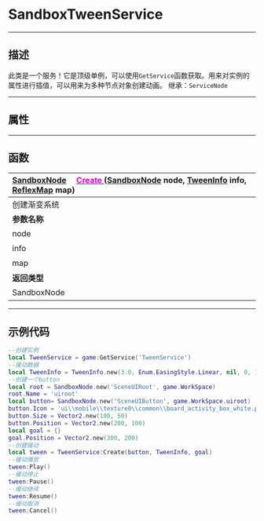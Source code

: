 # SandboxTweenService
------------------------------------------------------------------------------------------
## 描述

此类是一个服务！它是顶级单例，可以使用`GetService`函数获取。用来对实例的属性进行插值，可以用来为多种节点对象创建动画。
继承：`ServiceNode`

------------------------------------------------------------------------------------------
## 属性

------------------------------------------------------------------------------------------
## 函数

|<div style="width:500px">[SandboxNode](/Api/Class/NoType/SandboxNode.md) &emsp;[<font color="dd00dd">Create</font> ]() ([SandboxNode](/Api/Class/NoType/SandboxNode.md) node, [TweenInfo]() info, [ReflexMap](/Api/Parameter/ReflexMap.md) map)</div>|<div style="width:100px"></div>|<div style="width:45px"></div>|<div style="width:400px"></div>|
|:---|:---|:---|:---|
|创建渐变系统||||
|**参数名称**|**类别**|**默认**|**描述**|
|node|SandboxNode||执行`tween`节点对象|
|info|TweenInfo||对`tween`进行插值的信息|
|map|ReflexMap||进行tween的属性和其目标值的表|
|**返回类型**|||**概要**|
|SandboxNode|||渐变节点|


------------------------------------------------------------------------------------------
## 示例代码

```lua
--创建实例
local TweenService = game:GetService('TweenService')
--缓动数据
local TweenInfo = TweenInfo.new(3.0, Enum.EasingStyle.Linear, nil, 0, 1)
--创建一个button
local root = SandboxNode.new('SceneUIRoot', game.WorkSpace)
root.Name = 'uiroot'
local button= SandboxNode.new('SceneUIButton', game.WorkSpace.uiroot)
button.Icon = 'ui\\mobile\\texture0\\common\\board_activity_box_white.png'
button.Size = Vector2.new(100, 50)
button.Position = Vector2.new(200, 100)
local goal = {}
goal.Position = Vector2.new(300, 200)
--创建缓动
local tween = TweenService:Create(button, TweenInfo, goal)
--缓动播放
tween:Play()
--缓动停止
tween:Pause()
--缓动继续
tween:Resume()
--缓动取消
tween:Cancel()
```